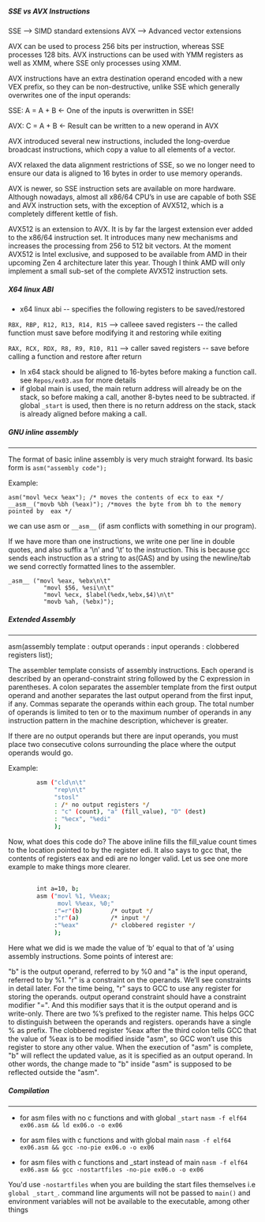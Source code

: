
#####  SSE vs AVX Instructions

SSE --> SIMD standard extensions
AVX --> Advanced vector extensions

AVX can be used to process 256 bits per instruction, whereas SSE processes 128 
bits. AVX instructions can be used with YMM registers as well as XMM, where SSE 
only processes using XMM.

AVX instructions have an extra destination operand encoded with a new VEX 
prefix, so they can be non-destructive, unlike SSE which generally overwrites 
one of the input operands:

SSE: A = A + B ← One of the inputs is overwritten in SSE!

AVX: C = A + B ← Result can be written to a new operand in AVX

AVX introduced several new instructions, included the long-overdue broadcast 
instructions, which copy a value to all elements of a vector.

AVX relaxed the data alignment restrictions of SSE, so we no longer need to 
ensure our data is aligned to 16 bytes in order to use memory operands.

AVX is newer, so SSE instruction sets are available on more hardware. Although 
nowadays, almost all x86/64 CPU’s in use are capable of both SSE and AVX 
instruction sets, with the exception of AVX512, which is a completely different 
kettle of fish.

AVX512 is an extension to AVX. It is by far the largest extension ever added to 
the x86/64 instruction set. It introduces many new mechanisms and increases the 
processing from 256 to 512 bit vectors. At the moment AVX512 is Intel 
exclusive, and supposed to be available from AMD in their upcoming Zen 4 
architecture later this year. Though I think AMD will only implement a small 
sub-set of the complete AVX512 instruction sets.

##### X64 linux ABI
- x64 linux abi -- specifies the following registers to be saved/restored

`RBX, RBP, R12, R13, R14, R15` --> calleee saved registers  -- the called 
function must save before modifying it and restoring while exiting 

`RAX, RCX, RDX, R8, R9, R10, R11` --> caller saved registers -- save before 
calling a function and restore after return

- In x64 stack should be aligned to 16-bytes before making a function call.  
see `Repos/ex03.asm` for more details
- if global main is used, the main return address will already be on the stack, 
so before making a call, another 8-bytes need to be  subtracted.  if global 
`_start` is used, then there is no return address on the stack, stack is 
already aligned before making a call. 

##### GNU inline assembly 
---------------------
The format of basic inline assembly is very much straight forward. Its basic 
form is 
	`asm("assembly code");`

Example:

`asm("movl %ecx %eax"); /* moves the contents of ecx to eax */`
`__asm__("movb %bh (%eax)"); /*moves the byte from bh to the memory pointed by 
eax */`

we can use asm or `__asm__` (if asm conflicts with something in our program).

If we have more than one instructions, we write one per line in double quotes, 
and also suffix a ’\n’ and ’\t’ to the instruction. This is because gcc 
sends each instruction as a string to as(GAS) and by using the newline/tab we 
send correctly formatted lines to the assembler.

```
_asm__ ("movl %eax, %ebx\n\t"
          "movl $56, %esi\n\t"
          "movl %ecx, $label(%edx,%ebx,$4)\n\t"
          "movb %ah, (%ebx)");
```

##### Extended Assembly
---
asm(assembly template : output operands : input operands : clobbered registers 
list);

The assembler template consists of assembly instructions. Each operand is 
described by an operand-constraint string followed by the C expression in 
parentheses. A colon separates the assembler template from the first output 
operand and another separates the last output operand from the first input, if 
any. Commas separate the operands within each group. The total number of 
operands is limited to ten or to the maximum number of operands in any 
instruction pattern in the machine description, whichever is greater.

If there are no output operands but there are input operands, you must place 
two consecutive colons surrounding the place where the output operands would go.

Example:
```bash
        asm ("cld\n\t"
             "rep\n\t"
             "stosl"
             : /* no output registers */
             : "c" (count), "a" (fill_value), "D" (dest)
             : "%ecx", "%edi" 
             );
```


Now, what does this code do? The above inline fills the fill_value count times 
to the location pointed to by the register edi. It also says to gcc that, the 
contents of registers eax and edi are no longer valid. Let us see one more 
example to make things more clearer.
```bash
       
        int a=10, b;
        asm ("movl %1, %%eax; 
              movl %%eax, %0;"
             :"=r"(b)        /* output */
             :"r"(a)         /* input */
             :"%eax"         /* clobbered register */
             );       
```

Here what we did is we made the value of ’b’ equal to that of ’a’ using 
assembly instructions. Some points of interest are:

"b" is the output operand, referred to by %0 and "a" is the input operand, 
referred to by %1.
"r" is a constraint on the operands. We’ll see constraints in detail later. 
For the time being, "r" says to GCC to use any register for storing the 
operands. output operand constraint should have a constraint modifier "=". And 
this modifier says that it is the output operand and is write-only.
There are two %’s prefixed to the register name. This helps GCC to 
distinguish between the operands and registers. operands have a single % as 
prefix.
The clobbered register %eax after the third colon tells GCC that the value of 
%eax is to be modified inside "asm", so GCC won’t use this register to store 
any other value.
When the execution of "asm" is complete, "b" will reflect the updated value, as 
it is specified as an output operand. In other words, the change made to "b" 
inside "asm" is supposed to be reflected outside the "asm".


##### Compilation
---
- for asm files with no c functions and with global `_start`
`nasm -f elf64 ex06.asm && ld ex06.o -o ex06`

- for asm files with c functions and with global main
`nasm -f elf64 ex06.asm && gcc -no-pie ex06.o -o ex06`

- for asm files with c functions and  _start instead of main
`nasm -f elf64 ex06.asm && gcc -nostartfiles -no-pie ex06.o -o ex06`

You'd use `-nostartfiles` when you are building the start files themselves i.e
`global _start_`.  command line arguments will not be passed 
to `main()` and environment variables will not be available to the 
executable, among other things

